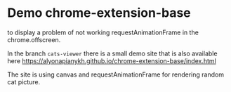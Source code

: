 # Demo chrome-extension-base

to display a problem of not working requestAnimationFrame in the chrome.offscreen.

In the branch `cats-viewer` there is a small demo site that is also available here https://alyonapianykh.github.io/chrome-extension-base/index.html

The site is using canvas and requestAnimationFrame for rendering random cat picture.

